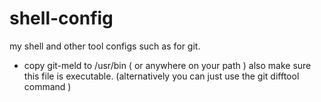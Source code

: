 shell-config
============

my shell and other tool configs such as for git.

* copy git-meld to /usr/bin ( or anywhere on your path ) also make sure this file is executable.
      (alternatively you can just use  the git difftool command )
